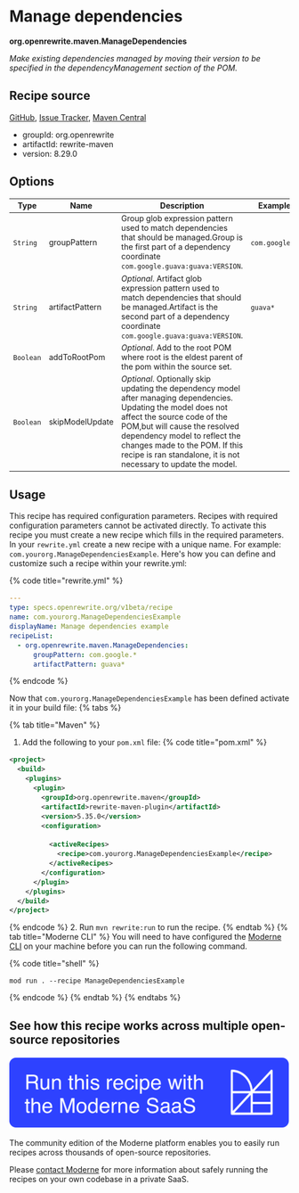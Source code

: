 # Manage dependencies

**org.openrewrite.maven.ManageDependencies**

_Make existing dependencies managed by moving their version to be specified in the dependencyManagement section of the POM._

## Recipe source

[GitHub](https://github.com/openrewrite/rewrite/blob/main/rewrite-maven/src/main/java/org/openrewrite/maven/ManageDependencies.java), [Issue Tracker](https://github.com/openrewrite/rewrite/issues), [Maven Central](https://central.sonatype.com/artifact/org.openrewrite/rewrite-maven/8.29.0/jar)

* groupId: org.openrewrite
* artifactId: rewrite-maven
* version: 8.29.0

## Options

| Type | Name | Description | Example |
| -- | -- | -- | -- |
| `String` | groupPattern | Group glob expression pattern used to match dependencies that should be managed.Group is the first part of a dependency coordinate `com.google.guava:guava:VERSION`. | `com.google.*` |
| `String` | artifactPattern | *Optional*. Artifact glob expression pattern used to match dependencies that should be managed.Artifact is the second part of a dependency coordinate `com.google.guava:guava:VERSION`. | `guava*` |
| `Boolean` | addToRootPom | *Optional*. Add to the root POM where root is the eldest parent of the pom within the source set. |  |
| `Boolean` | skipModelUpdate | *Optional*. Optionally skip updating the dependency model after managing dependencies. Updating the model does not affect the source code of the POM,but will cause the resolved dependency model to reflect the changes made to the POM. If this recipe is ran standalone, it is not necessary to update the model. |  |


## Usage

This recipe has required configuration parameters. Recipes with required configuration parameters cannot be activated directly. To activate this recipe you must create a new recipe which fills in the required parameters. In your `rewrite.yml` create a new recipe with a unique name. For example: `com.yourorg.ManageDependenciesExample`.
Here's how you can define and customize such a recipe within your rewrite.yml:

{% code title="rewrite.yml" %}
```yaml
---
type: specs.openrewrite.org/v1beta/recipe
name: com.yourorg.ManageDependenciesExample
displayName: Manage dependencies example
recipeList:
  - org.openrewrite.maven.ManageDependencies:
      groupPattern: com.google.*
      artifactPattern: guava*
```
{% endcode %}

Now that `com.yourorg.ManageDependenciesExample` has been defined activate it in your build file:
{% tabs %}

{% tab title="Maven" %}
1. Add the following to your `pom.xml` file:
{% code title="pom.xml" %}
```xml
<project>
  <build>
    <plugins>
      <plugin>
        <groupId>org.openrewrite.maven</groupId>
        <artifactId>rewrite-maven-plugin</artifactId>
        <version>5.35.0</version>
        <configuration>
          
          <activeRecipes>
            <recipe>com.yourorg.ManageDependenciesExample</recipe>
          </activeRecipes>
        </configuration>
      </plugin>
    </plugins>
  </build>
</project>
```
{% endcode %}
2. Run `mvn rewrite:run` to run the recipe.
{% endtab %}
{% tab title="Moderne CLI" %}
You will need to have configured the [Moderne CLI](https://docs.moderne.io/moderne-cli/cli-intro) on your machine before you can run the following command.

{% code title="shell" %}
```shell
mod run . --recipe ManageDependenciesExample
```
{% endcode %}
{% endtab %}
{% endtabs %}

## See how this recipe works across multiple open-source repositories

[![Moderne Link Image](/.gitbook/assets/ModerneRecipeButton.png)](https://app.moderne.io/recipes/org.openrewrite.maven.ManageDependencies)

The community edition of the Moderne platform enables you to easily run recipes across thousands of open-source repositories.

Please [contact Moderne](https://moderne.io/product) for more information about safely running the recipes on your own codebase in a private SaaS.
